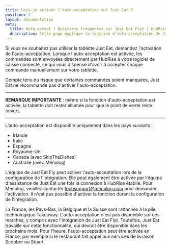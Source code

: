 ```yaml
---
title: Dois-je activer l'auto-acceptation sur Just Eat ?
position: 2
layout: documentation
meta:
  title: Auto-accept | Questions fréquentes sur Just Eat Flyt | HubRise
  description: Cette page explique la fonction d'auto-acceptation de Just Eat lors de la connexion de HubRise à Just Eat Flyt Bridge.
---
```


Si vous ne souhaitez pas utiliser la tablette Just Eat, demandez l'activation de l'auto-acceptation. Lorsque l'auto-acceptation est activée, les commandes sont envoyées directement par HubRise à votre logiciel de caisse connecté, ce qui vous dispense d'avoir à accepter chaque commande manuellement sur votre tablette.

Compte tenu du risque que certaines commandes soient manquées, Just Eat ne recommande pas d'activer l'auto-acceptation.

---

**REMARQUE IMPORTANTE** : même si la fonction d'auto-acceptation est activée, la tablette doit rester allumée pour que le point de vente reste ouvert.

---

L’auto-acceptation est disponible uniquement dans les pays suivants :

- Irlande
- Italie
- Espagne
- Royaume-Uni
- Canada (avec SkipTheDishes)
- Australie (avec Menulog)

L'équipe de Just Eat Fly peut activer l'auto-acceptation lors de la configuration de l'intégration. Elle peut également être activée par l'équipe d'assistance de Just Eat une fois la connexion à HubRise établie. Pour Menulog, veuillez contacter [techsupport@menulog.com](mailto:techsupport@menulog.com) pour demander l'activation. Il n'est pas possible d'activer la fonction durant la configuration de l'intégration.

La France, les Pays-Bas, la Belgique et la Suisse sont rattachés à la pile technologique Takeaway. L'auto-acceptation n'est pas disponible sur ces marchés, y compris avec l'intégration de Just Eat Flyt. Toutefois, Just Eat travaille sur cette fonctionnalité, qui devrait être disponible dans les prochains mois. Pour l'heure, l'auto-acceptation peut être activée en France, par exemple si le restaurant fait appel aux services de livraison Scoober ou Stuart.
